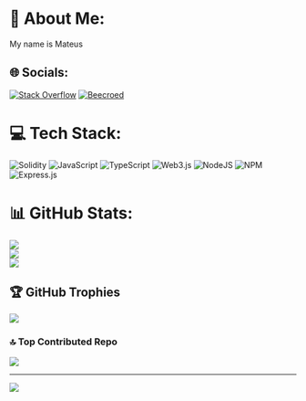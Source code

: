 # 💫 About Me:
My name is Mateus


## 🌐 Socials:
[![Stack Overflow](https://img.shields.io/badge/-Stackoverflow-FE7A16?logo=stack-overflow&logoColor=white)](https://stackoverflow.com/users/22862117) 
[![Beecroed](https://img.shields.io/badge/Beecrowd-ffdb72)](https://judge.beecrowd.com/pt/profile/619645) 



# 💻 Tech Stack:
![Solidity](https://img.shields.io/badge/Solidity-%23363636.svg?style=flat&logo=solidity&logoColor=white) ![JavaScript](https://img.shields.io/badge/javascript-%23323330.svg?style=flat&logo=javascript&logoColor=%23F7DF1E) ![TypeScript](https://img.shields.io/badge/typescript-%23007ACC.svg?style=flat&logo=typescript&logoColor=white) ![Web3.js](https://img.shields.io/badge/web3.js-F16822?style=flat&logo=web3.js&logoColor=white) ![NodeJS](https://img.shields.io/badge/node.js-6DA55F?style=flat&logo=node.js&logoColor=white) ![NPM](https://img.shields.io/badge/NPM-%23CB3837.svg?style=flat&logo=npm&logoColor=white) ![Express.js](https://img.shields.io/badge/express.js-%23404d59.svg?style=flat&logo=express&logoColor=%2361DAFB)
# 📊 GitHub Stats:
![](https://github-readme-stats.vercel.app/api?username=GreatApe77&theme=merko&hide_border=false&include_all_commits=false&count_private=false)<br/>
![](https://github-readme-streak-stats.herokuapp.com/?user=GreatApe77&theme=merko&hide_border=false)<br/>
![](https://github-readme-stats.vercel.app/api/top-langs/?username=GreatApe77&theme=merko&hide_border=false&include_all_commits=false&count_private=false&layout=compact)

## 🏆 GitHub Trophies
![](https://github-profile-trophy.vercel.app/?username=GreatApe77&theme=nord&no-frame=true&no-bg=false&margin-w=4)

### 🔝 Top Contributed Repo
![](https://github-contributor-stats.vercel.app/api?username=GreatApe77&limit=5&theme=dark&combine_all_yearly_contributions=true)

---
[![](https://visitcount.itsvg.in/api?id=GreatApe77&icon=5&color=3)](https://visitcount.itsvg.in)

<!-- Proudly created with GPRM ( https://gprm.itsvg.in ) -->
